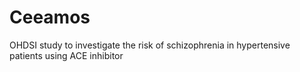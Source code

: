 # Ceeamos
OHDSI study to investigate the risk of schizophrenia in hypertensive patients using ACE inhibitor
